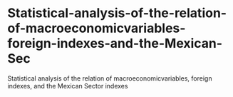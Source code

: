 # Statistical-analysis-of-the-relation-of-macroeconomicvariables-foreign-indexes-and-the-Mexican-Sec
Statistical analysis of the relation of macroeconomicvariables, foreign indexes, and the Mexican Sector indexes
